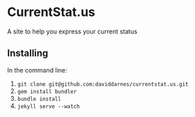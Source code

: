 # CurrentStat.us
A site to help you express your current status

## Installing

In the command line:

1. `git clone git@github.com:daviddarnes/currentstat.us.git`
2. `gem install bundler`
3. `bundle install`
4. `jekyll serve --watch`
